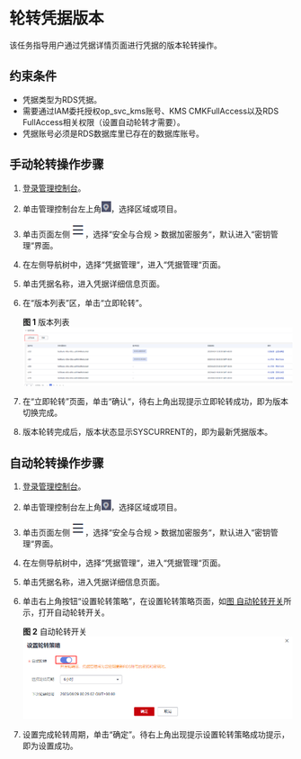 # 轮转凭据版本<a name="dew_01_2005"></a>

该任务指导用户通过凭据详情页面进行凭据的版本轮转操作。

## 约束条件<a name="section5149mcpsimp"></a>

-   凭据类型为RDS凭据。
-   需要通过IAM委托授权op\_svc\_kms账号、KMS CMKFullAccess以及RDS FullAccess相关权限（设置自动轮转才需要）。
-   凭据账号必须是RDS数据库里已存在的数据库账号。

## 手动轮转操作步骤<a name="section5156mcpsimp"></a>

1.  [登录管理控制台](https://console.huaweicloud.com)。
2.  单击管理控制台左上角![](figures/icon_region-4.png)，选择区域或项目。
3.  单击页面左侧![](figures/icon-servicelist-5.png)，选择“安全与合规  \>  数据加密服务“，默认进入“密钥管理“界面。
4.  在左侧导航树中，选择“凭据管理“，进入“凭据管理“页面。
5.  单击凭据名称，进入凭据详细信息页面。

1.  在“版本列表”区，单击“立即轮转”。

    **图 1**  版本列表<a name="fig1866114317212"></a>  
    ![](figures/版本列表.png "版本列表")

2.  在“立即轮转”页面，单击“确认“，待右上角出现提示立即轮转成功，即为版本切换完成。
3.  版本轮转完成后，版本状态显示SYSCURRENT的，即为最新凭据版本。

## 自动轮转操作步骤<a name="section5168mcpsimp"></a>

1.  [登录管理控制台](https://console.huaweicloud.com)。
2.  单击管理控制台左上角![](figures/icon_region-4.png)，选择区域或项目。
3.  单击页面左侧![](figures/icon-servicelist-5.png)，选择“安全与合规  \>  数据加密服务“，默认进入“密钥管理“界面。
4.  在左侧导航树中，选择“凭据管理“，进入“凭据管理“页面。
5.  单击凭据名称，进入凭据详细信息页面。
6.  单击右上角按钮“设置轮转策略”，在设置轮转策略页面，如[图 自动轮转开关](#fig3806123715258)所示，打开自动轮转开关。

    **图 2**  自动轮转开关<a name="fig3806123715258"></a>  
    ![](figures/自动轮转开关.png "自动轮转开关")

7.  设置完成轮转周期，单击“确定”。待右上角出现提示设置轮转策略成功提示，即为设置成功。

